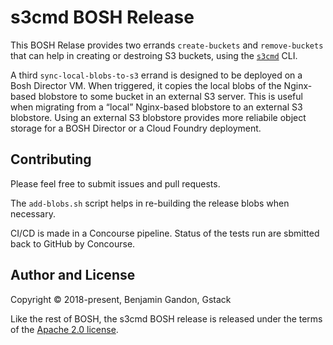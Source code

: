 s3cmd BOSH Release
==================

This BOSH Relase provides two errands `create-buckets` and `remove-buckets`
that can help in creating or destroing S3 buckets, using the
[`s3cmd`][s3cmd_repo] CLI.

A third `sync-local-blobs-to-s3` errand is designed to be deployed on a Bosh
Director VM. When triggered, it copies the local blobs of the Nginx-based
blobstore to some bucket in an external S3 server. This is useful when
migrating from a “local” Nginx-based blobstore to an external S3 blobstore.
Using an external S3 blobstore provides more reliabile object storage for a
BOSH Director or a Cloud Foundry deployment.

[s3cmd_repo]: https://github.com/s3tools/s3cmd



Contributing
------------

Please feel free to submit issues and pull requests.

The `add-blobs.sh` script helps in re-building the release blobs when
necessary.

CI/CD is made in a Concourse pipeline. Status of the tests run are sbmitted
back to GitHub by Concourse.



Author and License
------------------

Copyright © 2018-present, Benjamin Gandon, Gstack

Like the rest of BOSH, the s3cmd BOSH release is released under the terms
of the [Apache 2.0 license](http://www.apache.org/licenses/LICENSE-2.0).

<!--
# Local Variables:
# indent-tabs-mode: nil
# End:
-->
